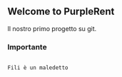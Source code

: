 ## Welcome to PurpleRent

Il nostro primo progetto su git.

### Importante

```markdown

Fili è un maledetto

```


